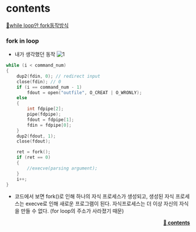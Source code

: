 # contents
[🎈while loop안 fork동작방식](#forkinloop)

### fork in loop
- 내가 생각했던 동작
![1](https://user-images.githubusercontent.com/67992469/193800804-93e52e0f-ac8a-4e85-87a6-673ce58c367d.png)
```c
while (i < command_num)
{
	dup2(fdin, 0); // redirect input 
	close(fdin); // 0
	if (i == command_num - 1)
		fdout = open("outfile", O_CREAT | O_WRONLY);
	else
	{
		int fdpipe[2];
		pipe(fdpipe);
		fdout = fdpipe[1];
		fdin = fdpipe[0];
	}
	dup2(fdout, 1);
	close(fdout);

	ret = fork();
	if (ret == 0)
	{
		//execve(parsing argument);
	}	
	i++;
}
```
- 코드에서 보면 fork()로 인해 하나의 자식 프로세스가 생성되고, 생성된 자식 프로세스는 execve로 인해 새로운 프로그램이 된다. 자식프로세스는 더 이상 자신의 자식을 만들 수 없다. (for loop의 주소가 사라졌기 때문)

<div align = "right">
	<b><a href = "#Contents">🎈 contents</a></b>
</div>

